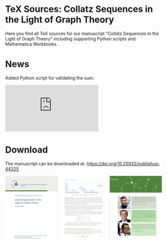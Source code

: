 # TeX Sources: Collatz Sequences in the Light of Graph Theory

Here you find all TeX sources for our manuscript "Collatz Sequences in the Light of Graph Theory" including supporting Python scripts and Mathematica Workbooks.

# News
Added Python script for validating the sum:

![equation](http://www.sciweavers.org/tex2img.php?eq=%5Csum_%7Bi%3D1%7D%5E%7Bn%7D%5Cfrac%7B2%5E%7B%5Calpha_1%2B%5Cldots%2B%5Calpha_i%7D%7D%7B3%5Eiv_1%2B%5Csum_%7Bj%3D1%7D%5E%7Bi%7D3%5E%7Bj-1%7D2%5E%7B%5Calpha_1%2B%5Cldots%2B%5Calpha_n-%5Csum_%7Bl%3Ei-j%7D%5Calpha_l%7D%7D&bc=White&fc=Black&im=png&fs=12&ff=arev&edit=0)

# Download
The manuscript can be downloaded at:
https://doi.org/10.25932/publishup-44325

<img src="img/book.png" />



